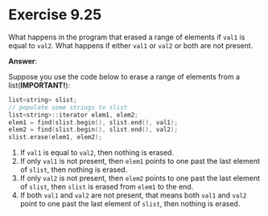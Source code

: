 # Exercise 9.25

What happens in the program that erased a range of elements if `val1` is equal to `val2`. What happens if either `val1` or `val2` or both are not present.

**Answer**:

Suppose you use the code below to erase a range of elements from a list(**IMPORTANT!**):

```cpp
list<string> slist;
// populate some strings to slist
list<string>::iterator elem1, elem2;
elem1 = find(slist.begin(), slist.end(), val1);
elem2 = find(slist.begin(), slist.end(), val2);
slist.erase(elem1, elem2);
```

1. If `val1` is equal to `val2`, then nothing is erased.
2. If only `val1` is not present, then `elem1` points to one past the last element of `slist`, then nothing is erased.
3. If only `val2` is not present, then `elem2` points to one past the last element of `slist`, then `slist` is erased from `elem1` to the end.
4. If both `val1` and `val2` are not present, that means both `val1` and `val2` point to one past the last element of `slist`, then nothing is erased.